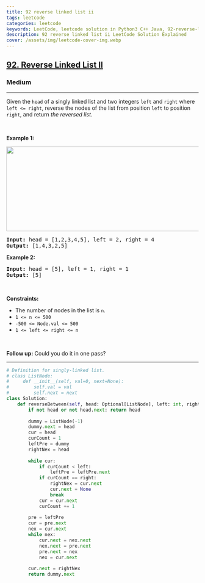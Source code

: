 ```yaml
---
title: 92 reverse linked list ii
tags: leetcode
categories: leetcode
keywords: LeetCode, leetcode solution in Python3 C++ Java, 92-reverse-linked-list-ii solution
description: 92 reverse linked list ii LeetCode Solution Explained
cover: /assets/img/leetcode-cover-img.webp
---
```





<h2><a href="https://leetcode.com/problems/reverse-linked-list-ii/">92. Reverse Linked List II</a></h2><h3>Medium</h3><hr><div><p>Given the <code>head</code> of a singly linked list and two integers <code>left</code> and <code>right</code> where <code>left &lt;= right</code>, reverse the nodes of the list from position <code>left</code> to position <code>right</code>, and return <em>the reversed list</em>.</p>

<p>&nbsp;</p>
<p><strong>Example 1:</strong></p>
<img alt="" src="https://assets.leetcode.com/uploads/2021/02/19/rev2ex2.jpg" style="width: 542px; height: 222px;">
<pre><strong>Input:</strong> head = [1,2,3,4,5], left = 2, right = 4
<strong>Output:</strong> [1,4,3,2,5]
</pre>

<p><strong>Example 2:</strong></p>

<pre><strong>Input:</strong> head = [5], left = 1, right = 1
<strong>Output:</strong> [5]
</pre>

<p>&nbsp;</p>
<p><strong>Constraints:</strong></p>

<ul>
	<li>The number of nodes in the list is <code>n</code>.</li>
	<li><code>1 &lt;= n &lt;= 500</code></li>
	<li><code>-500 &lt;= Node.val &lt;= 500</code></li>
	<li><code>1 &lt;= left &lt;= right &lt;= n</code></li>
</ul>

<p>&nbsp;</p>
<strong>Follow up:</strong> Could you do it in one pass?</div>

---




```python
# Definition for singly-linked list.
# class ListNode:
#     def __init__(self, val=0, next=None):
#         self.val = val
#         self.next = next
class Solution:
    def reverseBetween(self, head: Optional[ListNode], left: int, right: int) -> Optional[ListNode]:
        if not head or not head.next: return head
        
        dummy = ListNode(-1)
        dummy.next = head
        cur = head
        curCount = 1
        leftPre = dummy
        rightNex = head
        
        while cur:
            if curCount < left:
                leftPre = leftPre.next
            if curCount == right:
                rightNex = cur.next
                cur.next = None
                break
            cur = cur.next
            curCount += 1
        
        pre = leftPre
        cur = pre.next
        nex = cur.next
        while nex:
            cur.next = nex.next
            nex.next = pre.next
            pre.next = nex
            nex = cur.next
        
        cur.next = rightNex
        return dummy.next
```

